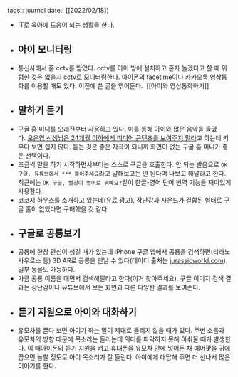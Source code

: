 tags:: journal
date:: [[2022/02/18]]

- IT로 육아에 도움이 되는 생활을 한다.
- ## 아이 모니터링
- 통신사에서 홈 cctv를 받았다. cctv를 아이 방에 설치하고 혼자 놀겠다고 할 때 위험한 것은 없을지 cctv로 모니터링한다. 아이폰의 facetime이나 카카오톡 영상통화를 이용할 때도 있다. 이전에 쓴 글을 엮어둔다.  [[아이와 영상통화하기]]
- ## 말하기 듣기
- 구글 홈 미니를 오래전부터 사용하고 있다. 이를 통해 아이와 많은 음악을 들었다. [오은영 선생님은 24개월 이하에게 미디어 콘텐츠를 보여주지 말라](https://youtu.be/AOA98i6F6v8)고 하는데 키우다 보면 쉽지 않다. 듣는 것은 좋은 자극이 되니까 화면이 없는 구글 홈 미니가 좋은 선택이다.
- 조금씩 말을 하기 시작하면서부터는 스스로 구글을 호출한다. 안 되는 발음으로 `OK 구글, 유튜브에서 *** 틀어주세요`라고 말해보고는 안 된다며 나보고 해달라고 한다. 최근에는 `OK 구글, 빨강이 영어로 뭐예요?`같이 한글-영어 단어 번역 기능을 재미있게 사용한다.
- [코코지 하우스](https://link.coupang.com/a/jRkkP)를 소개하고 있는데(유료 광고), 장난감과 사운드가 결합된 형태로 구글 홈이 없었다면 구매했을 것 같다.
- ## 구글로 공룡보기
- 공룡에 한창 관심이 생길 때가 있는데 iPhone 구글 앱에서 공룡을 검색하면(티라노사우르스 등) 3D AR로 공룡을 만날 수 있다(데이터 출처는 [jurassicworld.com](https://jurassicworld.com/)). 일부 동물도 가능하다.
- 가끔 공룡 이름을 대면서 검색해달라고 한다(이거 찾아주세요). 구글 이미지 검색 결과는 장난감이나 유튜브에서 보는 화면과 다른 다양한 결과를 보여준다.
- ## 듣기 지원으로 아이와 대화하기
- 유모차를 끌다 보면 아이가 하는 말이 제대로 들리지 않을 때가 있다. 주변 소음과 유모차의 방향 때문에 목소리는 들리는데 의미를 파악하지 못해 아쉬울 때가 발생한다. 이 때아이폰의 듣기 지원을 켜고 휴대폰을 유모차 안에 넣어둔 채 에어팟을 귀에 꼽으면 놀랄 정도로 아이 목소리가 잘 들린다. 아이에게 대답해 주면 더 신나서 많은 이야기를 한다.